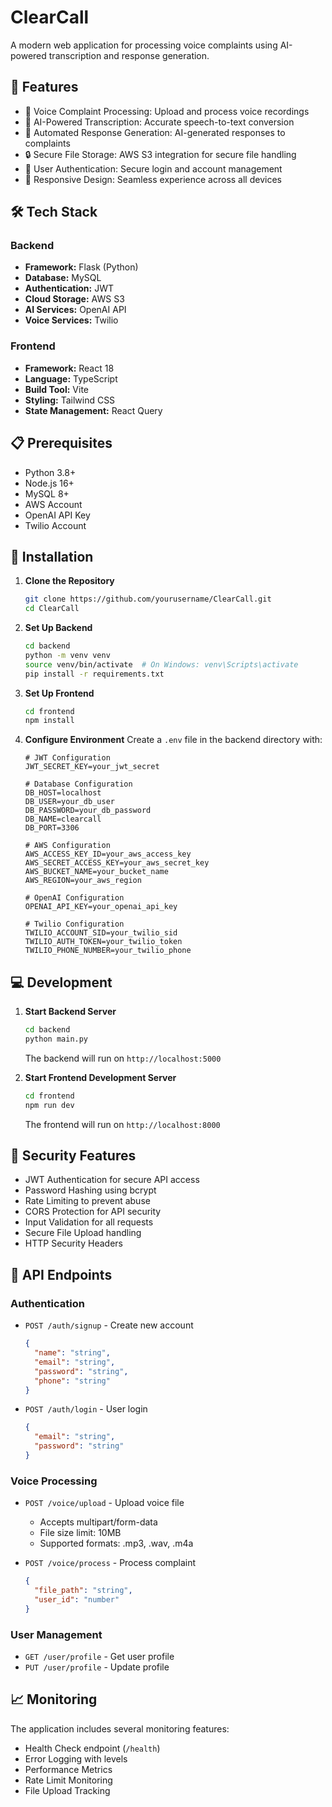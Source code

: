 # ClearCall

A modern web application for processing voice complaints using AI-powered transcription and response generation.

## 🚀 Features

- 🎤 Voice Complaint Processing: Upload and process voice recordings
- 🤖 AI-Powered Transcription: Accurate speech-to-text conversion
- 💬 Automated Response Generation: AI-generated responses to complaints
- 🔒 Secure File Storage: AWS S3 integration for secure file handling
- 👤 User Authentication: Secure login and account management
- 📱 Responsive Design: Seamless experience across all devices

## 🛠️ Tech Stack

### Backend
- **Framework:** Flask (Python)
- **Database:** MySQL
- **Authentication:** JWT
- **Cloud Storage:** AWS S3
- **AI Services:** OpenAI API
- **Voice Services:** Twilio

### Frontend
- **Framework:** React 18
- **Language:** TypeScript
- **Build Tool:** Vite
- **Styling:** Tailwind CSS
- **State Management:** React Query

## 📋 Prerequisites

- Python 3.8+
- Node.js 16+
- MySQL 8+
- AWS Account
- OpenAI API Key
- Twilio Account

## 🔧 Installation

1. **Clone the Repository**
   ```bash
   git clone https://github.com/yourusername/ClearCall.git
   cd ClearCall
   ```

2. **Set Up Backend**
   ```bash
   cd backend
   python -m venv venv
   source venv/bin/activate  # On Windows: venv\Scripts\activate
   pip install -r requirements.txt
   ```

3. **Set Up Frontend**
   ```bash
   cd frontend
   npm install
   ```

4. **Configure Environment**
   Create a `.env` file in the backend directory with:

   ```env
   # JWT Configuration
   JWT_SECRET_KEY=your_jwt_secret

   # Database Configuration
   DB_HOST=localhost
   DB_USER=your_db_user
   DB_PASSWORD=your_db_password
   DB_NAME=clearcall
   DB_PORT=3306

   # AWS Configuration
   AWS_ACCESS_KEY_ID=your_aws_access_key
   AWS_SECRET_ACCESS_KEY=your_aws_secret_key
   AWS_BUCKET_NAME=your_bucket_name
   AWS_REGION=your_aws_region

   # OpenAI Configuration
   OPENAI_API_KEY=your_openai_api_key

   # Twilio Configuration
   TWILIO_ACCOUNT_SID=your_twilio_sid
   TWILIO_AUTH_TOKEN=your_twilio_token
   TWILIO_PHONE_NUMBER=your_twilio_phone
   ```

## 💻 Development

1. **Start Backend Server**
   ```bash
   cd backend
   python main.py
   ```
   The backend will run on `http://localhost:5000`

2. **Start Frontend Development Server**
   ```bash
   cd frontend
   npm run dev
   ```
   The frontend will run on `http://localhost:8000`

## 🔐 Security Features

- JWT Authentication for secure API access
- Password Hashing using bcrypt
- Rate Limiting to prevent abuse
- CORS Protection for API security
- Input Validation for all requests
- Secure File Upload handling
- HTTP Security Headers

## 📡 API Endpoints

### Authentication
- `POST /auth/signup` - Create new account
  ```json
  {
    "name": "string",
    "email": "string",
    "password": "string",
    "phone": "string"
  }
  ```

- `POST /auth/login` - User login
  ```json
  {
    "email": "string",
    "password": "string"
  }
  ```

### Voice Processing
- `POST /voice/upload` - Upload voice file
  - Accepts multipart/form-data
  - File size limit: 10MB
  - Supported formats: .mp3, .wav, .m4a

- `POST /voice/process` - Process complaint
  ```json
  {
    "file_path": "string",
    "user_id": "number"
  }
  ```

### User Management
- `GET /user/profile` - Get user profile
- `PUT /user/profile` - Update profile

## 📈 Monitoring

The application includes several monitoring features:
- Health Check endpoint (`/health`)
- Error Logging with levels
- Performance Metrics
- Rate Limit Monitoring
- File Upload Tracking
